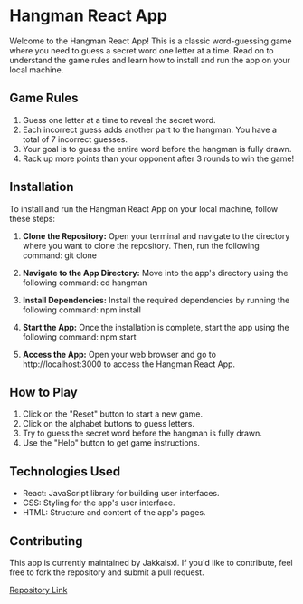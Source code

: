 # Hangman React App

Welcome to the Hangman React App! This is a classic word-guessing game where you need to guess a secret word one letter at a time. Read on to understand the game rules and learn how to install and run the app on your local machine.

## Game Rules

1. Guess one letter at a time to reveal the secret word.
2. Each incorrect guess adds another part to the hangman. You have a total of 7 incorrect guesses.
3. Your goal is to guess the entire word before the hangman is fully drawn.
4. Rack up more points than your opponent after 3 rounds to win the game!

## Installation

To install and run the Hangman React App on your local machine, follow these steps:

1. **Clone the Repository:**
Open your terminal and navigate to the directory where you want to clone the repository. Then, run the following command:
git clone <repository-url>

2. **Navigate to the App Directory:**
Move into the app's directory using the following command:
cd hangman

3. **Install Dependencies:**
Install the required dependencies by running the following command:
npm install

4. **Start the App:**
Once the installation is complete, start the app using the following command:
npm start

5. **Access the App:**
Open your web browser and go to http://localhost:3000 to access the Hangman React App.

## How to Play

1. Click on the "Reset" button to start a new game.
2. Click on the alphabet buttons to guess letters.
3. Try to guess the secret word before the hangman is fully drawn.
4. Use the "Help" button to get game instructions.

## Technologies Used

- React: JavaScript library for building user interfaces.
- CSS: Styling for the app's user interface.
- HTML: Structure and content of the app's pages.

## Contributing

This app is currently maintained by Jakkalsxl. If you'd like to contribute, feel free to fork the repository and submit a pull request.

[Repository Link](https://github.com/Jakkalsxl/Hangman)
